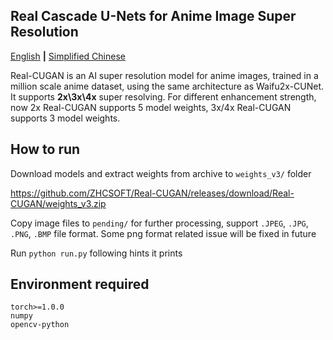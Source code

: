 Real Cascade U-Nets for Anime Image Super Resolution
-------------------------------------------
[English](README.md) **|** [Simplified Chinese](README_CHS.md)

Real-CUGAN is an AI super resolution model for anime images, trained in a million scale anime dataset, using the same architecture as Waifu2x-CUNet. It supports **2x\3x\4x** super resolving. For different enhancement strength, now 2x Real-CUGAN supports 5 model weights, 3x/4x Real-CUGAN supports 3 model weights.


## How to run

Download models and extract weights from archive to `weights_v3/` folder

https://github.com/ZHCSOFT/Real-CUGAN/releases/download/Real-CUGAN/weights_v3.zip

Copy image files to `pending/` for further processing, support `.JPEG`, `.JPG`, `.PNG`, `.BMP` file format. Some png format related issue will be fixed in future

Run `python run.py` following hints it prints

## Environment required
```
torch>=1.0.0
numpy
opencv-python
```
